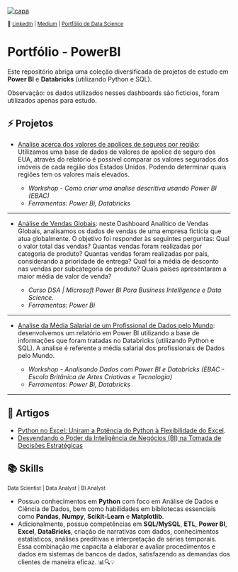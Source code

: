 [![capa](https://media.discordapp.net/attachments/1088554408469602305/1140761341506879508/Black_Technology_LinkedIn_Banner_6.jpg?width=1025&height=256)](https://github.com/SarahFeanor?tab=repositories)

<sub> 🔗 [LinkedIn](https://www.linkedin.com/in/sarahfrezende/) | [Medium](https://medium.com/@sarahfrezende) | [Portfólio de Data Science](https://github.com/sarahfeanor/Portfolio-DataScience)


# Portfólio - PowerBI 

Este repositório abriga uma coleção diversificada de projetos de estudo em **Power BI** e **Databricks** (utilizando Python e SQL).

Observação: os dados utilizados nesses dashboards são ficticios, foram utilizados apenas para estudo. 

## ⚡️ Projetos

* [Analise acerca dos valores de apolices de seguros por região](https://github.com/SarahFeanor/Projects_PowerBI/tree/main/An%C3%A1lise%20de%20Valores%20de%20Ap%C3%B3lices%20de%20Seguros%20por%20Regi%C3%A3o): Utilizamos uma base de dados de valores de apolice de seguro dos EUA, através do relatório é possível comparar os valores segurados dos imóveis de cada região dos Estados Unidos. Podendo determinar quais regiões tem os valores mais elevados.

   *  _Workshop - Como criar uma analise descritiva usando Power BI (EBAC)_ 
   *  _Ferramentas: Power Bi, Databricks_
---

* [Análise de Vendas Globais](https://github.com/SarahFeanor/Projects_PowerBI/tree/main/Analise%20de%20Vendas%20Globais%20-%20DSA): neste Dashboard Analítico de Vendas Globais, analisamos os dados de vendas de uma empresa fictícia que atua globalmente. O objetivo foi responder às seguintes perguntas: Qual o valor total das vendas? Quantas vendas foram realizadas por categoria de produto? Quantas vendas foram realizadas por país, considerando a prioridade de entrega? Qual foi a média de desconto nas vendas por subcategoria de produto? Quais países apresentaram a maior média de valor de venda? 

   *  _Curso DSA | Microsoft Power BI Para Business Intelligence e Data Science._
   *  _Ferramentas: Power Bi_
---

* [Analise da Média Salarial de um Profissional de Dados pelo Mundo](https://github.com/SarahFeanor/Projects_PowerBI/blob/main/Analise%20da%20M%C3%A9dia%20Salarial%20de%20um%20Profissional%20de%20Dados/PowerBI-Analise-M%C3%A9dia-Salarial.pbix): desenvolvemos um relatório em Power BI utilizando a base de informações que foram tratadas no Databricks (utilizando Python e SQL). A analise é referente a média salarial dos profissionais de Dados pelo Mundo.
  
  *  _Workshop - Analisando Dados com Power BI e Databricks (EBAC - Escola Britânica de Artes Criativas e Tecnologia)_
  *  _Ferramentas: Power Bi, Databricks_
---

## 📝 Artigos

* [Python no Excel: Uniram a Potência do Python à Flexibilidade do Excel](https://medium.com/@sarahfrezende/python-no-excel-uniram-a-pot%C3%AAncia-do-python-%C3%A0-flexibilidade-do-excel-4a13c3f67f49).
* [Desvendando o Poder da Inteligência de Negócios (BI) na Tomada de Decisões Estratégicas](https://medium.com/@sarahfrezende/desvendando-o-poder-da-inteligência-de-negócios-bi-na-tomada-de-decisões-estratégicas-ededfd24e191)

## 📚 Skills

<sub> Data Scientist | Data Analyst | BI Analyst   </sub>

* Possuo conhecimentos em **Python** com foco em Análise de Dados e Ciência de Dados, bem como habilidades em bibliotecas essenciais como **Pandas**, **Numpy**, **Scikit-Learn** e **Matplotlib**. 
* Adicionalmente, possuo competências em **SQL/MySQL**, **ETL**, **Power BI**, **Excel**, **DataBricks**, criação de narrativas com dados, conhecimentos estatísticos, análises preditivas e interpretação de séries temporais. Essa combinação me capacita a elaborar e avaliar procedimentos e dados em sistemas de bancos de dados, satisfazendo as demandas dos clientes de maneira eficaz. 📊🔍💡


